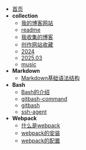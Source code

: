 <!-- docs/guide.md -->
* [首页](README)
* **collection**
    * [我的博客网站](guide)
    * [readme](collection/000.readme)
    * [我收集的博客](collection/001.我收集的博客)
    * [创作网站收藏](collection/002.创作网站收藏)
    * [2024](collection/003.2024)
    * [2025.03](collection/004.2025_03)
    * [music](collection/005.music)
* **Markdown**
    * [Markdown基础语法结构](markdown/01.Markdown的11种基本语法)
* **Bash**
    * [Bash的介绍](bash/001.bash的介绍)
    * [gitbash-command](bash/002.gitbash-command)
    * [gitbash](bash/003.gitbash)
    * [ssh-agent](bash/004.ssh-agent)
* **Webpack**
    * [什么是webpack](webpack/01.什么是webpack)
    * [webpack的安装](webpack/02.webpack的安装)
    * [webpack的配置](webpack/03.webpack的配置)
